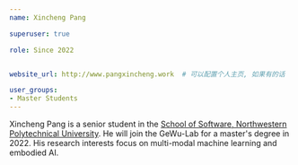 ```yaml
---
name: Xincheng Pang

superuser: true

role: Since 2022


website_url: http://www.pangxincheng.work  # 可以配置个人主页, 如果有的话

user_groups:
- Master Students
---
```

Xincheng Pang is a senior student in the [School of Software, Northwestern Polytechnical University](https://www.nwpu.edu.cn/). He will join the GeWu-Lab for a master's degree in 2022. His research interests focus on multi-modal machine learning and embodied AI.
